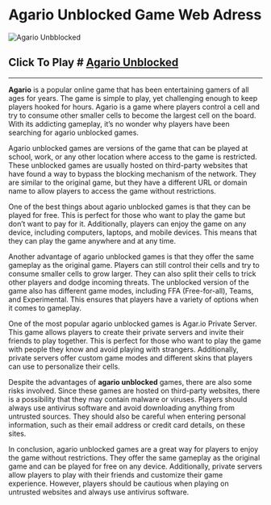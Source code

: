 # Agario Unblocked Game Web Adress
![Agario Unbblocked](https://i1.wp.com/www.atandme.com/wp-content/uploads/2016/01/agariodownload-home.jpg)
## Click To Play # [Agario Unblocked](https://digdig2.github.io/)

-------------------------------
**Agario** is a popular online game that has been entertaining gamers of all ages for years. The game is simple to play, yet challenging enough to keep players hooked for hours. Agario is a game where players control a cell and try to consume other smaller cells to become the largest cell on the board. With its addicting gameplay, it’s no wonder why players have been searching for agario unblocked games.

Agario unblocked games are versions of the game that can be played at school, work, or any other location where access to the game is restricted. These unblocked games are usually hosted on third-party websites that have found a way to bypass the blocking mechanism of the network. They are similar to the original game, but they have a different URL or domain name to allow players to access the game without restrictions.

One of the best things about agario unblocked games is that they can be played for free. This is perfect for those who want to play the game but don’t want to pay for it. Additionally, players can enjoy the game on any device, including computers, laptops, and mobile devices. This means that they can play the game anywhere and at any time.

Another advantage of agario unblocked games is that they offer the same gameplay as the original game. Players can still control their cells and try to consume smaller cells to grow larger. They can also split their cells to trick other players and dodge incoming threats. The unblocked version of the game also has different game modes, including FFA (Free-for-all), Teams, and Experimental. This ensures that players have a variety of options when it comes to gameplay.

One of the most popular agario unblocked games is Agar.io Private Server. This game allows players to create their private servers and invite their friends to play together. This is perfect for those who want to play the game with people they know and avoid playing with strangers. Additionally, private servers offer custom game modes and different skins that players can use to personalize their cells.

Despite the advantages of **agario unblocked** games, there are also some risks involved. Since these games are hosted on third-party websites, there is a possibility that they may contain malware or viruses. Players should always use antivirus software and avoid downloading anything from untrusted sources. They should also be careful when entering personal information, such as their email address or credit card details, on these sites.

In conclusion, agario unblocked games are a great way for players to enjoy the game without restrictions. They offer the same gameplay as the original game and can be played for free on any device. Additionally, private servers allow players to play with their friends and customize their game experience. However, players should be cautious when playing on untrusted websites and always use antivirus software.
